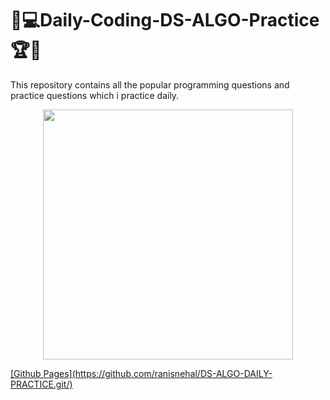 # 🎯💻Daily-Coding-DS-ALGO-Practice🏆🏅
This repository contains all the popular programming questions and practice questions which i practice daily.
 <p align="center">
    <a href="https://github.com/Ayush7614"><img src="https://github.com/Ayush7614/Daily-Coding-DS-ALGO-Practice/blob/main/images/manufacturetocat.png" width=400px, height=400px 
 </a> 
</p>
[Github Pages](https://github.com/ranisnehal/DS-ALGO-DAILY-PRACTICE.git/)
